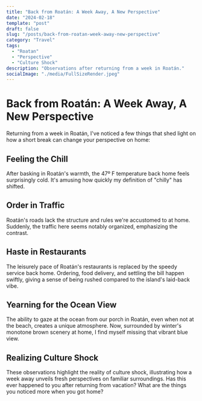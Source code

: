 ```yaml
---
title: "Back from Roatán: A Week Away, A New Perspective"
date: "2024-02-18"
template: "post"
draft: false
slug: "/posts/back-from-roatan-week-away-new-perspective"
category: "Travel"
tags:
  - "Roatan"
  - "Perspective"
  - "Culture Shock"
description: "Observations after returning from a week in Roatán."
socialImage: "./media/FullSizeRender.jpeg"
---
```


# Back from Roatán: A Week Away, A New Perspective

Returning from a week in Roatán, I've noticed a few things that shed light on how a short break can change your perspective on home:

## Feeling the Chill

After basking in Roatán's warmth, the 47º F temperature back home feels surprisingly cold. It's amusing how quickly my definition of "chilly" has shifted.

## Order in Traffic

Roatán's roads lack the structure and rules we're accustomed to at home. Suddenly, the traffic here seems notably organized, emphasizing the contrast.

## Haste in Restaurants

The leisurely pace of Roatán's restaurants is replaced by the speedy service back home. Ordering, food delivery, and settling the bill happen swiftly, giving a sense of being rushed compared to the island's laid-back vibe.

## Yearning for the Ocean View

The ability to gaze at the ocean from our porch in Roatán, even when not at the beach, creates a unique atmosphere. Now, surrounded by winter's monotone brown scenery at home, I find myself missing that vibrant blue view.

## Realizing Culture Shock

These observations highlight the reality of culture shock, illustrating how a week away unveils fresh perspectives on familiar surroundings. Has this ever happened to you after returning from vacation? What are the things you noticed more when you got home?
